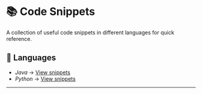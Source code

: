 # 📚 Code Snippets

A collection of useful code snippets in different languages for quick reference.

## 🚀 Languages

- *Java* → [View snippets](hello/)
- *Python* → [View snippets](evenodd/)

---
